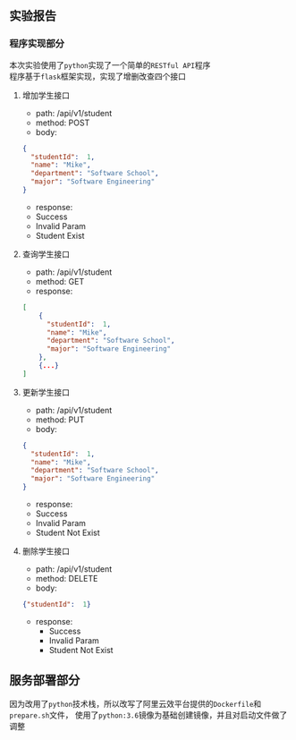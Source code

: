 ## 实验报告

### 程序实现部分
本次实验使用了`python`实现了一个简单的`RESTful API`程序  
程序基于`flask`框架实现，实现了增删改查四个接口
1. 增加学生接口  
    - path: /api/v1/student
    - method: POST
    - body:
    ```json
    {
      "studentId":  1,
      "name": "Mike",
      "department": "Software School",
      "major": "Software Engineering"
    }
    ```
    - response:  
    - Success
    - Invalid Param
    - Student Exist

2. 查询学生接口
    - path: /api/v1/student
    - method: GET
    - response: 
    ```json
    [
        {
          "studentId":  1,
          "name": "Mike",
          "department": "Software School",
          "major": "Software Engineering"
        },
        {...}
    ]
    ```

3. 更新学生接口  
    - path: /api/v1/student
    - method: PUT
    - body:
    ```json
    {
      "studentId":  1,
      "name": "Mike",
      "department": "Software School",
      "major": "Software Engineering"
    }
    ```
    - response:  
    - Success
    - Invalid Param
    - Student Not Exist
 
4. 删除学生接口  
    - path: /api/v1/student
    - method: DELETE
    - body:
    ```json
    {"studentId":  1}
    ```
    - response:  
        - Success
        - Invalid Param
        - Student Not Exist

## 服务部署部分
因为改用了`python`技术栈，所以改写了阿里云效平台提供的`Dockerfile`和`prepare.sh`文件，
使用了`python:3.6`镜像为基础创建镜像，并且对启动文件做了调整
 